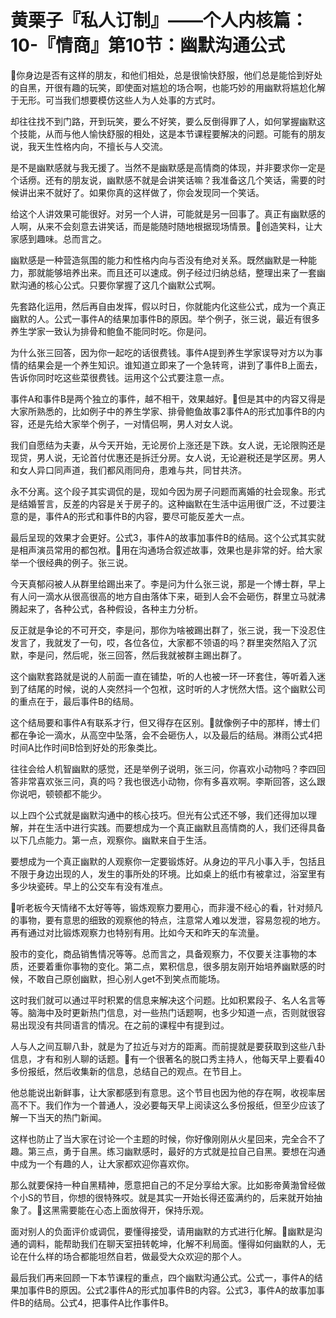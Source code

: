 # 黄栗子『私人订制』——个人内核篇：10-『情商』第10节：幽默沟通公式

🎼你身边是否有这样的朋友，和他们相处，总是很愉快舒服，他们总是能恰到好处的自黑，开很有趣的玩笑，即使面对尴尬的场合啊，也能巧妙的用幽默将尴尬化解于无形。可当我们想要模仿这些人为人处事的方式时。

却往往找不到门路，开到玩笑，要么不好笑，要么反倒得罪了人，如何掌握幽默这个技能，从而与他人愉快舒服的相处，这是本节课程要解决的问题。可能有的朋友说，我天生性格内向，不擅长与人交流。

是不是幽默感就与我无援了。当然不是幽默感是高情商的体现，并非要求你一定是个话痨。还有的朋友说，幽默感不就是会讲笑话嘛？我准备这几个笑话，需要的时候讲出来不就好了。如果你真的这样做了，你会发现同一个笑话。

给这个人讲效果可能很好。对另一个人讲，可能就是另一回事了。真正有幽默感的人啊，从来不会刻意去讲笑话，而是能随时随地根据现场情景。🎼创造笑料，让大家感到趣味。总而言之。

幽默感是一种营造氛围的能力和性格内向与否没有绝对关系。既然幽默是一种能力，那就能够培养出来。而且还可以速成。例子经过归纳总结，整理出来了一套幽默沟通的核心公式。只要你掌握了这几个幽默公式啊。

先套路化运用，然后再自由发挥，假以时日，你就能内化这些公式，成为一个真正幽默的人。公式一事件A的结果加事件B的原因。举个例子，张三说，最近有很多养生学家一致认为排骨和鲍鱼不能同时吃。你是问。

为什么张三回答，因为你一起吃的话很费钱。事件A提到养生学家误导对方以为事情的结果会是一个养生知识。谁知道立即来了一个急转弯，讲到了事件B上面去，告诉你同时吃这些菜很费钱。运用这个公式要注意一点。

事件A和事件B是两个独立的事件，越不相干，效果越好。🎼但是其中的内容又得是大家所熟悉的，比如例子中的养生学家、排骨鲍鱼故事2事件A的形式加事件B的内容，还是先给大家举个例子，一对情侣啊，男人对女人说。

我们自愿结为夫妻，从今天开始，无论房价上涨还是下跌。女人说，无论限购还是现贷，男人说，无论首付优惠还是拆迁分房。女人说，无论避税还是学区房。男人和女人异口同声道，我们都风雨同舟，患难与共，同甘共济。

永不分离。这个段子其实调侃的是，现如今因为房子问题而离婚的社会现象。形式是结婚誓言，反差的内容是关于房子的。这种幽默在生活中运用很广泛，不过要注意的是，事件A的形式和事件B的内容，要尽可能反差大一点。

最后呈现的效果才会更好。公式3，事件A的故事加事件B的结局。这个公式其实就是相声演员常用的都包袱。🎼用在沟通场合叙述故事，效果也是非常的好。给大家举一个很经典的例子。张三说。

今天真郁闷被人从群里给踢出来了。李是问为什么张三说，那是一个博士群，早上有人问一滴水从很高很高的地方自由落体下来，砸到人会不会砸伤，群里立马就沸腾起来了，各种公式，各种假设，各种主力分析。

反正就是争论的不可开交，李是问，那你为啥被踢出群了，张三说，我一下没忍住发言了，我就发了一句，哎，各位各位，大家都不领语的吗？群里突然陷入了沉默，李是问，然后呢，张三回答，然后我就被群主踢出群了。

这个幽默套路就是说的人前面一直在铺垫，听的人也被一环一环套住，等听着入迷到了结尾的时候，说的人突然抖一个包袱，这时听的人才恍然大悟。这个幽默公司的重点在于，最后事件B的结局。

这个结局要和事件A有联系才行，但又得存在区别。🎼就像例子中的那样，博士们都在争论一滴水，从高空中坠落，会不会砸伤人，以及最后的结局。淋雨公式4把时间A比作时间B恰到好处的形象类比。

往往会给人机智幽默的感觉，还是举例子说明，张三问，你喜欢小动物吗？李四回答非常喜欢张三问，真的吗？我也很选小动物，你有多喜欢啊。李斯回答，这么跟你说吧，顿顿都不能少。

以上四个公式就是幽默沟通中的核心技巧。但光有公式还不够，我们还得加以理解，并在生活中进行实践。而要想成为一个真正幽默且高情商的人，我们还得具备以下几点能力。第一点，观察你。幽默来自于生活。

要想成为一个真正幽默的人观察你一定要锻炼好。从身边的平凡小事入手，包括且不限于身边出现的人，发生的事所处的环境。比如桌上的纸巾有被拿过，浴室里有多少块瓷砖。早上的公交车有没有准点。

🎼听老板今天情绪不太好等等，锻炼观察力要用心，而非漫不经心的看，针对频凡的事物，要有意思的细致的观察他的特点，注意常人难以发泄，容易忽视的地方。再有通过对比锻炼观察力也特别有用。比如今天和昨天的车流量。

股市的变化，商品销售情况等等。总而言之，具备观察力，不仅要关注事物的本质，还要着重你事物的变化。第二点，累积信息，很多朋友刚开始培养幽默感的时候，不敢自己原创幽默，担心别人get不到笑点而能场。

这时我们就可以通过平时积累的信息来解决这个问题。比如积累段子、名人名言等等。脑海中及时更新热门信息，对一些热门话题啊，也多少知道一点，否则就很容易出现没有共同语言的情况。在之前的课程中有提到过。

人与人之间互聊八卦，就是为了拉近与对方的距离。而前提就是要获取到这些八卦信息，才有和别人聊的话题。🎼有一个很著名的脱口秀主持人，他每天早上要看40多份报纸，然后收集新的信息，总结自己的观点。在节目上。

他总能说出新鲜事，让大家都感到有意思。这个节目也因为他的存在啊，收视率居高不下。我们作为一个普通人，没必要每天早上阅读这么多份报纸，但至少应该了解一下当天的热门新闻。

这样也防止了当大家在讨论一个主题的时候，你好像刚刚从火星回来，完全合不了趣。第三点，勇于自黑。练习幽默感时，最好的方式就是拉自己自黑。要想在沟通中成为一个有趣的人，让大家都欢迎你喜欢你。

那么就要保持一种自黑精神，愿意把自己的不足分享给大家。比如影帝黄渤曾经做个小S的节目，你想的很特殊哎。就是其实一开始长得还蛮满约的，后来就开始抽象了。🎼这黑需要能在心态上面放得开，保持乐观。

面对别人的负面评价或调侃，要懂得接受，请用幽默的方式进行化解。🎼幽默是沟通的调料，能帮助我们在聊天室扭转乾坤，化解不利局面。懂得如何幽默的人，无论在什么样的场合都能坦然自若，做最受大众欢迎的那个人。

最后我们再来回顾一下本节课程的重点，四个幽默沟通公式。公式一，事件A的结果加事件B的原因。公式2事件A的形式加事件B的内容。公式3，事件A的故事加事件B的结局。公式4，把事件A比作事件B。

